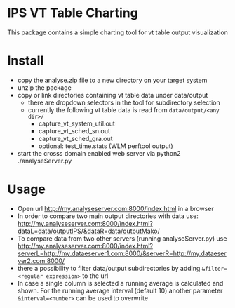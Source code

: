 # IPS VT Table Charting #

This package contains a simple charting tool for vt table output visualization

# Install #

* copy the analyse.zip file to a new directory on your target system
* unzip the package
* copy or link directories containing vt table data under data/output
  * there are dropdown selectors  in the tool for subdirectory selection
  * currently the following vt table data is read from `data/output/<any dir>/`
    * capture_vt_system_util.out
    * capture_vt_sched_sn.out
    * capture_vt_sched_gra.out
    * optional: test_time.stats (WLM perftool output)
* start the crosss domain enabled web server via
      python2 ./analyseServer.py  

# Usage #
* Open url http://my.analyseserver.com:8000/index.html in a browser
* In order to compare two main output directories with data use:
 http://my.analyseserver.com:8000/index.html?dataL=data/outputIPS/&dataR=data/outputMako/
* To compare data from two other servers (running analyseServer.py) use http://my.analyseserver.com:8000/index.html?serverL=http://my.dataeserver1.com:8000/&serverR=http://my.dataeserver2.com:8000/
* there a possibility to filter data/output subdirectories by adding `&filter=<regular expression>` to the url
* In case a single column is selected a running average is calculated and shown. For the running average interval (default 10) another parameter `&interval=<number>` can be used to overwrite
